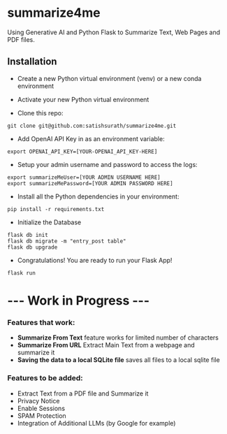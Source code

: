 # summarize4me

Using Generative AI and Python Flask to Summarize Text, Web Pages and PDF files.

## Installation

- Create a new Python virtual environment (venv) or a new conda environment
- Activate your new Python virtual environment
  

- Clone this repo:
```shell
git clone git@github.com:satishsurath/summarize4me.git
```
- Add OpenAI API Key in as an environment variable:
```shell
export OPENAI_API_KEY=[YOUR-OPENAI_API_KEY-HERE]
```
- Setup your admin username and password to access the logs:
```shell
export summarizeMeUser=[YOUR ADMIN USERNAME HERE]
export summarizeMePassword=[YOUR ADMIN PASSWORD HERE]
```
- Install all the Python dependencies in your environment:
```shell
pip install -r requirements.txt
```
- Initialize the Database 
```shell
flask db init
flask db migrate -m "entry_post table"
flask db upgrade
```
- Congratulations! You are ready to run your Flask App!
```shell
flask run
```

# --- Work in Progress --- 

### Features that work:
- **Summarize From Text** feature works for limited number of characters
- **Summarize From URL** Extract Main Text from a webpage and summarize it
- **Saving the data to a local SQLite file** saves all files to a local sqlite file

### Features to be added:

- Extract Text from a PDF file and Summarize it
- Privacy Notice
- Enable Sessions
- SPAM Protection
- Integration of Additional LLMs (by Google for example)